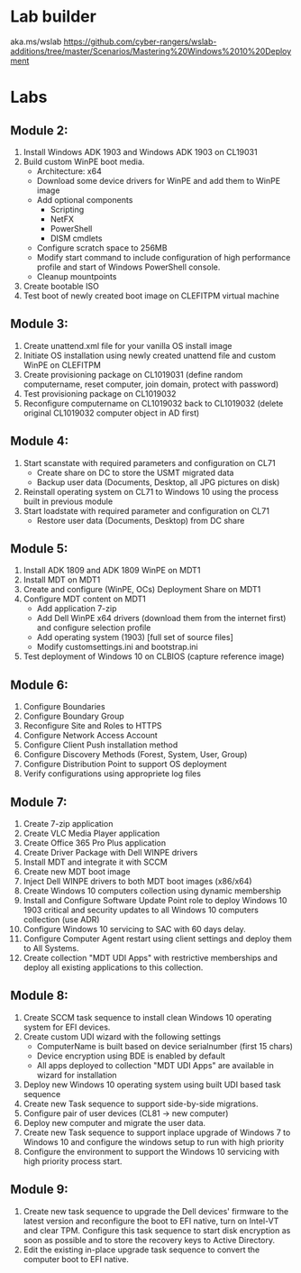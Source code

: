 # Lab builder
aka.ms/wslab
https://github.com/cyber-rangers/wslab-additions/tree/master/Scenarios/Mastering%20Windows%2010%20Deployment

# Labs
## Module 2:
1. Install Windows ADK 1903 and Windows ADK 1903 on CL19031
2. Build custom WinPE boot media.
   * Architecture: x64
   * Download some device drivers for WinPE and add them to WinPE image
   * Add optional components
      * Scripting
      * NetFX
      * PowerShell
      * DISM cmdlets
   * Configure scratch space to 256MB
   * Modify start command to include configuration of high performance profile and start of Windows PowerShell console.
   * Cleanup mountpoints
3. Create bootable ISO
4. Test boot of newly created boot image on CLEFITPM virtual machine

## Module 3:
1. Create unattend.xml file for your vanilla OS install image
2. Initiate OS installation using newly created unattend file and custom WinPE on CLEFITPM
3. Create provisioning package on CL1019031 (define random computername, reset computer, join domain, protect with password)
4. Test provisioning package on CL1019032
5. Reconfigure computername on CL1019032 back to CL1019032 (delete original CL1019032 computer object in AD first)

## Module 4:
1. Start scanstate with required parameters and configuration on CL71
   * Create share on DC to store the USMT migrated data
   * Backup user data (Documents, Desktop, all JPG pictures on disk)
2. Reinstall operating system on CL71 to Windows 10 using the process built in previous module
3. Start loadstate with required parameter and configuration on CL71
   * Restore user data (Documents, Desktop) from DC share

## Module 5:
1. Install ADK 1809 and ADK 1809 WinPE on MDT1
2. Install MDT on MDT1
3. Create and configure (WinPE, OCs) Deployment Share on MDT1
4. Configure MDT content on MDT1
   * Add application 7-zip
   * Add Dell WinPE x64 drivers (download them from the internet first) and configure selection profile
   * Add operating system (1903) [full set of source files]
   * Modify customsettings.ini and bootstrap.ini
5. Test deployment of Windows 10 on CLBIOS (capture reference image)

## Module 6:
1. Configure Boundaries
2. Configure Boundary Group
3. Reconfigure Site and Roles to HTTPS
4. Configure Network Access Account
5. Configure Client Push installation method
6. Configure Discovery Methods (Forest, System, User, Group)
7. Configure Distribution Point to support OS deployment
8. Verify configurations using appropriete log files

## Module 7:
1. Create 7-zip application
2. Create VLC Media Player application
3. Create Office 365 Pro Plus application
4. Create Driver Package with Dell WINPE drivers
5. Install MDT and integrate it with SCCM
6. Create new MDT boot image
7. Inject Dell WINPE drivers to both MDT boot images (x86/x64)
8. Create Windows 10 computers collection using dynamic membership
9. Install and Configure Software Update Point role to deploy Windows 10 1903 critical and security updates to all Windows 10 computers collection (use ADR)
10. Configure Windows 10 servicing to SAC with 60 days delay.
11. Configure Computer Agent restart using client settings and deploy them to All Systems.
12. Create collection "MDT UDI Apps" with restrictive memberships and deploy all existing applications to this collection.

## Module 8:
1. Create SCCM task sequence to install clean Windows 10 operating system for EFI devices.
2. Create custom UDI wizard with the following settings
   * ComputerName is built based on device serialnumber (first 15 chars)
   * Device encryption using BDE is enabled by default
   * All apps deployed to collection "MDT UDI Apps" are available in wizard for installation
3. Deploy new Windows 10 operating system using built UDI based task sequence
4. Create new Task sequence to support side-by-side migrations.
5. Configure pair of user devices (CL81 -> new computer)
6. Deploy new computer and migrate the user data.
7. Create new Task sequence to support inplace upgrade of Windows 7 to Windows 10 and configure the windows setup to run with high priority
8. Configure the environment to support the Windows 10 servicing with high priority process start.

## Module 9:
1. Create new task sequence to upgrade the Dell devices' firmware to the latest version and reconfigure the boot to EFI native, turn on Intel-VT and clear TPM. Configure this task sequence to start disk encryption as soon as possible and to store the recovery keys to Active Directory.
2. Edit the existing in-place upgrade task sequence to convert the computer boot to EFI native.
